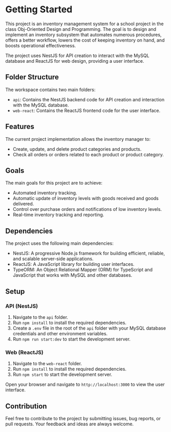 # Getting Started

This project is an inventory management system for a school project in the class Obj-Oriented Design and Programming. The goal is to design and implement an inventory subsystem that automates numerous procedures, offers a better workflow, lowers the cost of keeping inventory on hand, and boosts operational effectiveness.

The project uses NestJS for API creation to interact with the MySQL database and ReactJS for web design, providing a user interface.

## Folder Structure

The workspace contains two main folders:

- `api`: Contains the NestJS backend code for API creation and interaction with the MySQL database.
- `web-react`: Contains the ReactJS frontend code for the user interface.

## Features

The current project implementation allows the inventory manager to:

- Create, update, and delete product categories and products.
- Check all orders or orders related to each product or product category.

## Goals

The main goals for this project are to achieve:

- Automated inventory tracking.
- Automatic update of inventory levels with goods received and goods delivered.
- Control over purchase orders and notifications of low inventory levels.
- Real-time inventory tracking and reporting.

## Dependencies

The project uses the following main dependencies:

- NestJS: A progressive Node.js framework for building efficient, reliable, and scalable server-side applications.
- ReactJS: A JavaScript library for building user interfaces.
- TypeORM: An Object Relational Mapper (ORM) for TypeScript and JavaScript that works with MySQL and other databases.

## Setup

### API (NestJS)

1. Navigate to the `api` folder.
2. Run `npm install` to install the required dependencies.
3. Create a `.env` file in the root of the `api` folder with your MySQL database credentials and other environment variables.
4. Run `npm run start:dev` to start the development server.

### Web (ReactJS)

1. Navigate to the `web-react` folder.
2. Run `npm install` to install the required dependencies.
3. Run `npm start` to start the development server.

Open your browser and navigate to `http://localhost:3000` to view the user interface.

## Contribution

Feel free to contribute to the project by submitting issues, bug reports, or pull requests. Your feedback and ideas are always welcome.
